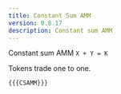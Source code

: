 ```yaml
---
title: Constant Sum AMM
version: 0.8.17
description: Constant sum AMM
---
```


Constant sum AMM `X + Y = K`

Tokens trade one to one.

```solidity
{{{CSAMM}}}
```
